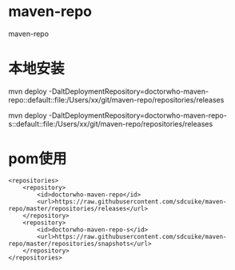 # maven-repo
maven-repo

# 本地安装

mvn deploy -DaltDeploymentRepository=doctorwho-maven-repo::default::file:/Users/xx/git/maven-repo/repositories/releases

mvn deploy -DaltDeploymentRepository=doctorwho-maven-repo-s::default::file:/Users/xx/git/maven-repo/repositories/releases


# pom使用

    <repositories>
        <repository>
            <id>doctorwho-maven-repo</id>
            <url>https://raw.githubusercontent.com/sdcuike/maven-repo/master/repositories/releases</url>
        </repository>
        <repository>
            <id>doctorwho-maven-repo-s</id>
            <url>https://raw.githubusercontent.com/sdcuike/maven-repo/master/repositories/snapshots</url>
        </repository>
    </repositories>
 